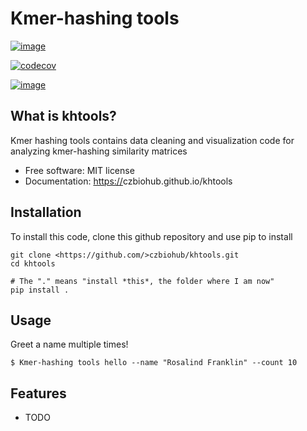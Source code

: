 Kmer-hashing tools
================================

[![image](https://img.shields.io/travis/%7B%7B%20cookiecutter.github_organization%20%7D%7D/%7B%7B%20cookiecutter.repo_name%20%7D%7D.svg)](https://travis-ci.org/%7B%7B%20cookiecutter.github_organization%20%7D%7D/%7B%7B%20cookiecutter.repo_name%20%7D%7D)


[![codecov](https://codecov.io/gh/%7B%7B%20cookiecutter.github_organization%20%7D%7D/%7B%7B%20cookiecutter.repo_name%20%7D%7D/branch/master/graph/badge.svg)](https://codecov.io/gh/%7B%7B%20cookiecutter.github_organization%20%7D%7D/%7B%7B%20cookiecutter.repo_name%20%7D%7D)

[![image](https://img.shields.io/pypi/v/%7B%7B%20cookiecutter.repo_name%20%7D%7D.svg)](https://pypi.python.org/pypi/%7B%7B%20cookiecutter.repo_name%20%7D%7D)


What is khtools?
-------------------------------------

Kmer hashing tools contains data cleaning and visualization code for analyzing kmer-hashing similarity matrices

-   Free software: MIT license
-   Documentation: <https://>czbiohub.github.io/khtools

Installation
------------

To install this code, clone this github repository and use pip to install

```
git clone <https://github.com/>czbiohub/khtools.git 
cd khtools 

# The "." means "install *this*, the folder where I am now"
pip install . 
```

Usage
-----

Greet a name multiple times!

```
$ Kmer-hashing tools hello --name "Rosalind Franklin" --count 10 
```


Features
--------

-   TODO

